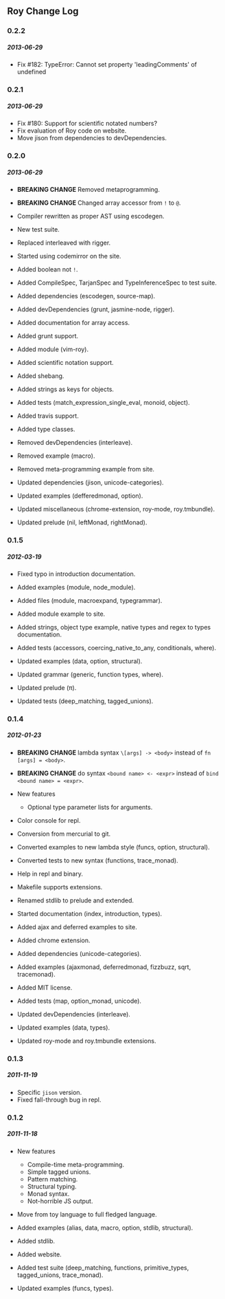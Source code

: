 ## Roy Change Log

### 0.2.2
##### 2013-06-29

* Fix #182: TypeError: Cannot set property 'leadingComments' of undefined

### 0.2.1
##### 2013-06-29

* Fix #180: Support for scientific notated numbers?
* Fix evaluation of Roy code on website.
* Move jison from dependencies to devDependencies.

### 0.2.0
##### 2013-06-29

* **BREAKING CHANGE** Removed metaprogramming.
* **BREAKING CHANGE** Changed array accessor from `!` to `@`.

* Compiler rewritten as proper AST using escodegen.
* New test suite.
* Replaced interleaved with rigger.
* Started using codemirror on the site.

* Added boolean not `!`.
* Added CompileSpec, TarjanSpec and TypeInferenceSpec to test suite.
* Added dependencies (escodegen, source-map).
* Added devDependencies (grunt, jasmine-node, rigger).
* Added documentation for array access.
* Added grunt support.
* Added module (vim-roy).
* Added scientific notation support.
* Added shebang.
* Added strings as keys for objects.
* Added tests (match_expression_single_eval, monoid, object).
* Added travis support.
* Added type classes.

* Removed devDependencies (interleave).
* Removed example (macro).
* Removed meta-programming example from site.

* Updated dependencies (jison, unicode-categories).
* Updated examples (defferedmonad, option).
* Updated miscellaneous (chrome-extension, roy-mode, roy.tmbundle).
* Updated prelude (nil, leftMonad, rightMonad).

### 0.1.5
##### 2012-03-19

* Fixed typo in introduction documentation.

* Added examples (module, node_module).
* Added files (module, macroexpand, typegrammar).
* Added module example to site.
* Added strings, object type example, native types and regex to types documentation.
* Added tests (accessors, coercing_native_to_any, conditionals, where).

* Updated examples (data, option, structural).
* Updated grammar (generic, function types, where).
* Updated prelude (π).
* Updated tests (deep_matching, tagged_unions).

### 0.1.4
##### 2012-01-23
* **BREAKING CHANGE** lambda syntax `\[args] -> <body>` instead of `fn [args] = <body>`.
* **BREAKING CHANGE** do syntax `<bound name> <- <expr>` instead of `bind <bound name> = <expr>`.

* New features
    * Optional type parameter lists for arguments.

* Color console for repl.
* Conversion from mercurial to git.
* Converted examples to new lambda style (funcs, option, structural).
* Converted tests to new syntax (functions, trace_monad).
* Help in repl and binary.
* Makefile supports extensions.
* Renamed stdlib to prelude and extended.
* Started documentation (index, introduction, types).

* Added ajax and deferred examples to site.
* Added chrome extension.
* Added dependencies (unicode-categories).
* Added examples (ajaxmonad, deferredmonad, fizzbuzz, sqrt, tracemonad).
* Added MIT license.
* Added tests (map, option_monad, unicode).

* Updated devDependencies (interleave).
* Updated examples (data, types).
* Updated roy-mode and roy.tmbundle extensions.

### 0.1.3
##### 2011-11-19

* Specific `jison` version.
* Fixed fall-through bug in repl.

### 0.1.2
##### 2011-11-18

* New features
    * Compile-time meta-programming.
    * Simple tagged unions.
    * Pattern matching.
    * Structural typing.
    * Monad syntax.
    * Not-horrible JS output.

* Move from toy language to full fledged language.

* Added examples (alias, data, macro, option, stdlib, structural).
* Added stdlib.
* Added website.
* Added test suite (deep_matching, functions, primitive_types, tagged_unions, trace_monad).

* Updated examples (funcs, types).
